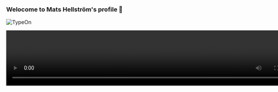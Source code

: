 ### Welocome to Mats Hellström's profile 👋
![TypeOn](https://user-images.githubusercontent.com/18022426/163988754-1b9da7f3-4333-42d4-ae5e-022189db7195.svg)
<div align="center" >
<video width="800" height="150" controls>
  <source src="https://user-images.githubusercontent.com/18022426/164008299-191c07be-8c84-4c3f-aeb7-397e0273be3f.mp4" type="video/mp4">
</video>
</div>
<!--




**mahe54/mahe54** is a ✨ _special_ ✨ repository because its `README.md` (this file) appears on your GitHub profile.

Here are some ideas to get you started:

- 🔭 I’m currently working on ...
- 🌱 I’m currently learning ...
- 👯 I’m looking to collaborate on ...
- 🤔 I’m looking for help with ...
- 💬 Ask me about ...
- 📫 How to reach me: ...
- 😄 Pronouns: ...
- ⚡ Fun fact: ...
-->

